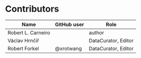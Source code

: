 # Contributors

Name     | GitHub user | Role
-- |-------------| ---
Robert L. Carneiro |             | author
Václav Hrnčíř |   | DataCurator, Editor
Robert Forkel | @xrotwang   | DataCurator, Editor
